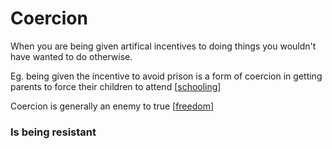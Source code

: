 # Coercion

When you are being given artifical incentives to doing things you wouldn't have wanted to do otherwise.

Eg. being given the incentive to avoid prison is a form of coercion in getting parents to force their children to attend [[schooling]]

Coercion is generally an enemy to true [[freedom]]



### Is being resistant


[//begin]: # "Autogenerated link references for markdown compatibility"
[schooling]: Schooling "Schooling"
[freedom]: freedom "Freedom"
[//end]: # "Autogenerated link references"

